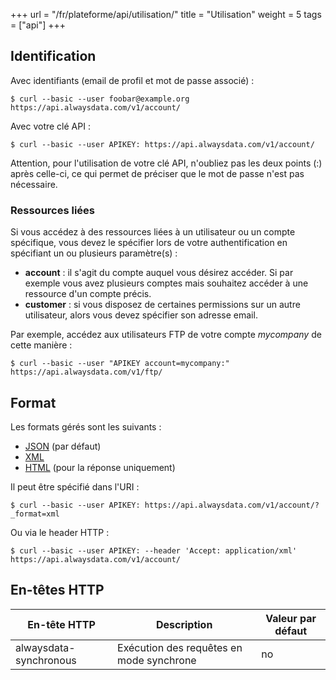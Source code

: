 +++
url = "/fr/plateforme/api/utilisation/"
title = "Utilisation"
weight = 5
tags = ["api"]
+++

## Identification

Avec identifiants (email de profil et mot de passe associé) :

```
$ curl --basic --user foobar@example.org https://api.alwaysdata.com/v1/account/
```

Avec votre clé API :

```
$ curl --basic --user APIKEY: https://api.alwaysdata.com/v1/account/
```

Attention, pour l'utilisation de votre clé API, n'oubliez pas les deux points (:)
après celle-ci, ce qui permet de préciser que le mot de passe n'est pas nécessaire.

### Ressources liées

Si vous accédez à des ressources liées à un utilisateur ou un compte spécifique,
vous devez le spécifier lors de votre authentification en spécifiant un ou plusieurs
paramètre(s) :

  * **account** : il s'agit du compte auquel vous désirez accéder. Si par exemple
vous avez plusieurs comptes mais souhaitez accéder à une ressource d'un compte précis.
  * **customer** : si vous disposez de certaines permissions sur un autre utilisateur,
  alors vous devez spécifier son adresse email.

Par exemple, accédez aux utilisateurs FTP de votre compte *mycompany* de cette manière :

```
$ curl --basic --user "APIKEY account=mycompany:" https://api.alwaysdata.com/v1/ftp/
```

## Format

Les formats gérés sont les suivants :

  * [JSON](https://www.json.org/) (par défaut)
  * [XML](https://fr.wikipedia.org/wiki/Extensible_Markup_Language)
  * [HTML](https://fr.wikipedia.org/wiki/Hypertext_Markup_Language) (pour la réponse uniquement)

Il peut être spécifié dans l'URI :

```
$ curl --basic --user APIKEY: https://api.alwaysdata.com/v1/account/?_format=xml
```

Ou via le header HTTP :

```
$ curl --basic --user APIKEY: --header 'Accept: application/xml' https://api.alwaysdata.com/v1/account/
```

## En-têtes HTTP

| En-tête HTTP           | Description                              | Valeur par défaut |
|------------------------|------------------------------------------|-------------------|
| alwaysdata-synchronous | Exécution des requêtes en mode synchrone | no                |
